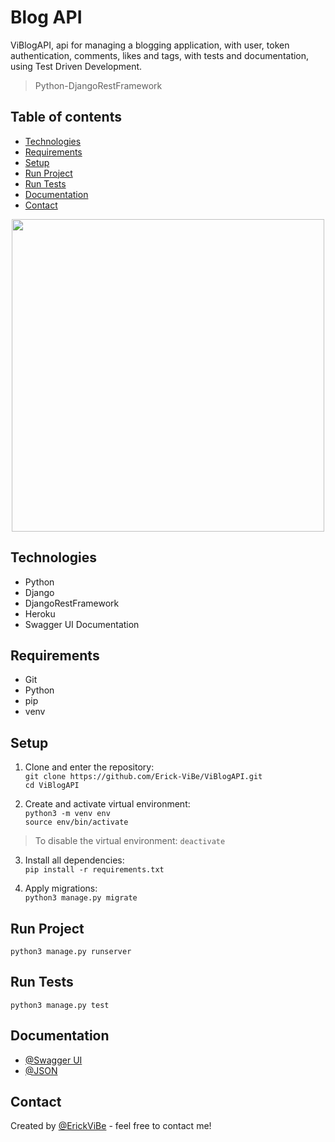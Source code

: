 # Blog API
ViBlogAPI, api for managing a blogging application, with user, token authentication, comments, likes and tags, with tests and documentation, using Test Driven Development.
> Python-DjangoRestFramework

## Table of contents
* [Technologies](#technologies)
* [Requirements](#requirements)
* [Setup](#setup)
* [Run Project](#run-project)
* [Run Tests](#run-tests)
* [Documentation](#documentation)
* [Contact](#contact)

<p align='center'>
  <img src="https://images.squarespace-cdn.com/content/52406c2ae4b02a75078310d2/1443135342749-RJVV8LC0NF4ECX1U3MU8/?content-type=image%2Fjpeg" width="500" >
</p>

## Technologies
* Python
* Django
* DjangoRestFramework
* Heroku
* Swagger UI Documentation

## Requirements
* Git
* Python
* pip
* venv

## Setup
1. Clone and enter the repository:\
`git clone https://github.com/Erick-ViBe/ViBlogAPI.git`\
`cd ViBlogAPI`

2. Create and activate virtual environment:\
`python3 -m venv env`\
`source env/bin/activate`

> To disable the virtual environment: `deactivate`

3. Install all dependencies:\
`pip install -r requirements.txt`

4. Apply migrations:\
`python3 manage.py migrate`

## Run Project
`python3 manage.py runserver`

## Run Tests
`python3 manage.py test`

## Documentation
* [@Swagger UI](https://viblogapi.herokuapp.com/docs/)
* [@JSON](https://viblogapi.herokuapp.com/docs.json)

## Contact
Created by [@ErickViBe](https://erickvibe.xyz/) - feel free to contact me!

